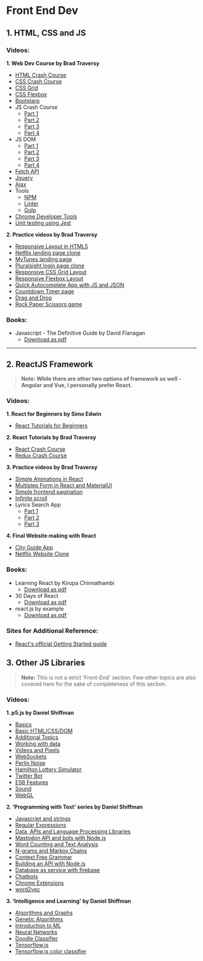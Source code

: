 # Front End Dev

## 1. HTML, CSS and JS 

### Videos:

**1. Web Dev Course by Brad Traversy**

- [HTML Crash Course](https://www.youtube.com/watch?v=UB1O30fR-EE)
- [CSS Crash Course](https://www.youtube.com/watch?v=yfoY53QXEnI)
- [CSS Grid](https://www.youtube.com/watch?v=jV8B24rSN5o)
- [CSS Flexbox](https://www.youtube.com/watch?v=JJSoEo8JSnc)
- [Bootstarp](https://www.youtube.com/watch?v=5GcQtLDGXy8)
- JS Crash Course
    + [Part 1](https://www.youtube.com/watch?v=hdI2bqOjy3c)
    + [Part 2](https://www.youtube.com/watch?v=rRgD1yVwIvE)
    + [Part 3](https://www.youtube.com/watch?v=vDJpGenyHaA)
    + [Part 4](https://www.youtube.com/watch?v=PoRJizFvM7s)
- JS DOM 
    + [Part 1](https://www.youtube.com/watch?v=0ik6X4DJKCc)
    + [Part 2](https://www.youtube.com/watch?v=mPd2aJXCZ2g)
    + [Part 3](https://www.youtube.com/watch?v=wK2cBMcDTss)
    + [Part 4](https://www.youtube.com/watch?v=i37KVt_IcXw)
- [Fetch API](https://www.youtube.com/watch?v=Oive66jrwBs)
- [Jquery](https://www.youtube.com/playlist?list=PLillGF-RfqbYJVXBgZ_nA7FTAAEpp_IAc)
- [Ajax](https://www.youtube.com/watch?v=82hnvUYY6QA)
- Tools
    + [NPM](https://www.youtube.com/watch?v=jHDhaSSKmB0)
    + [Linter](https://www.youtube.com/watch?v=SydnKbGc7W8)
    + [Gulp](https://www.youtube.com/watch?v=1rw9MfIleEg)
- [Chrome Developer Tools](https://www.youtube.com/watch?v=x4q86IjJFag)
- [Unit testing using Jest](https://www.youtube.com/watch?v=7r4xVDI2vho)

**2. Practice videos by Brad Traversy**

- [Responsive Layout in HTML5](https://www.youtube.com/watch?v=Wm6CUkswsNw)
- [Netflix landing page clone](https://www.youtube.com/watch?v=P7t13SGytRk)
- [MyTunes landing page](https://www.youtube.com/watch?v=GJXXf3_dcng)
- [Pluralsight login page clone](https://www.youtube.com/watch?v=wIx1O5Y5EB4)
- [Responsive CSS Grid Layout](https://www.youtube.com/watch?v=moBhzSC455o)
- [Responsive Flexbox Layout](https://www.youtube.com/watch?v=JJSoEo8JSnc)
- [Quick Autocomplete App with JS and JSON](https://www.youtube.com/watch?v=1iysNUrI3lw)
- [Countdown Timer page](https://www.youtube.com/watch?v=NNpwqrvPyyU)
- [Drag and Drop](https://www.youtube.com/watch?v=C22hQKE_32c&t=362s)
- [Rock Paper Scissors game](https://www.youtube.com/watch?v=WR_pWXJZiRY)

### Books:

- Javascript - The Definitive Guide by David Flanagan
    + [Download as pdf](http://www.stilson.net/documentation/javascript.pdf)

<hr/>

## 2. ReactJS Framework

> **Note: While there are other two options of framework as well - Angular and Vue, I personally prefer React.**

### Videos:

**1. React for Beginners by Simo Edwin**

- [React Tutorials for Beginners](https://www.youtube.com/playlist?list=PLDyQo7g0_nsVHmyZZpVJyFn5ojlboVEhE)

**2. React Tutorials by Brad Traversy**

- [React Crash Course](https://www.youtube.com/watch?v=sBws8MSXN7A)
- [Redux Crash Course](https://www.youtube.com/watch?v=93p3LxR9xfM)

**3. Practice videos by Brad Traversy**

- [Simple Animations in React](https://www.youtube.com/watch?v=S8yn3-WpVV8)
- [Multistep Form in React and MaterialUI](https://www.youtube.com/watch?v=zT62eVxShsY)
- [Simple frontend pagination](https://www.youtube.com/watch?v=IYCa1F-OWmk)
- [Infinite scroll](https://www.youtube.com/watch?v=gk_6BKiy6X4)
- Lyrics Search App
    + [Part 1](https://www.youtube.com/watch?v=NDEt0KdDbhk)
    + [Part 2](https://www.youtube.com/watch?v=jiM0wqQZMWg)
    + [Part 3](https://www.youtube.com/watch?v=ktPocNL0qGg)

**4. Final Website making with React**

- [City Guide App](https://www.youtube.com/playlist?list=PL6jnTQwFvrdaIWZgF4r4my4kFqGjatO6X)
- [Netflix Website Clone](https://www.youtube.com/playlist?list=PL6jnTQwFvrdbccPErnd5AsCY3dkYUk3e5)

### Books:

- Learning React by Kirupa Chinnathambi 
    + [Download as pdf](https://www.pdfdrive.com/download.pdf?id=185752183&h=917a8cf86f01d9ab0069476139e4860f&u=cache)
- 30 Days of React
    + [Download as pdf](https://www.newline.co/fullstack-react/assets/media/sGEMe/MNzue/30-days-of-react-ebook-fullstackio.pdf)
- react.js by example
    + [Download as pdf](https://reactkungfu.com/assets/misc/sample.pdf) 

### Sites for Additional Reference:

- [React's official Getting Started guide](https://reactjs.org/docs/getting-started.html)

## 3. Other JS Libraries

> **Note:** This is not a strict 'Front-End' section. Few other topics are also covered here for the sake of completeness of this section.

### Videos:

**1. p5.js by Daniel Shiffman**

- [Basics](https://www.youtube.com/playlist?list=PLRqwX-V7Uu6Zy51Q-x9tMWIv9cueOFTFA)
- [Basic HTML/CSS/DOM](https://www.youtube.com/playlist?list=PLRqwX-V7Uu6bI1SlcCRfLH79HZrFAtBvX)
- [Additional Topics](https://www.youtube.com/playlist?list=PLRqwX-V7Uu6ZmA-d3D0iFIvgrB5_7kB8H)
- [Working with data](https://www.youtube.com/playlist?list=PLRqwX-V7Uu6a-SQiI4RtIwuOrLJGnel0r)
- [Videos and Pixels](https://www.youtube.com/playlist?list=PLRqwX-V7Uu6aKKsDHZdDvN6oCJ2hRY_Ig)
- [WebSockets](https://www.youtube.com/playlist?list=PLRqwX-V7Uu6b36TzJidYfIYwTFEq3K5qH)
- [Perlin Noise](https://www.youtube.com/playlist?list=PLRqwX-V7Uu6bgPNQAdxQZpJuJCjeOr7VD)
- [Hamilton Lottery Simulator](https://www.youtube.com/playlist?list=PLRqwX-V7Uu6Yl463WQEEQY8JEshnIRdsO)
- [Twitter Bot](https://www.youtube.com/playlist?list=PLRqwX-V7Uu6atTSxoRiVnSuOn6JHnq2yV)
- [ES6 Features](https://www.youtube.com/playlist?list=PLRqwX-V7Uu6YgpA3Oht-7B4NBQwFVe3pr)
- [Sound](https://www.youtube.com/playlist?list=PLRqwX-V7Uu6aFcVjlDAkkGIixw70s7jpW)
- [WebGL](https://www.youtube.com/playlist?list=PLRqwX-V7Uu6bPhi8sS1hHJ77n3zRO9FR_)

**2. 'Programming with Text' series by Daniel Shiffman**

- [Javascript and strings](https://www.youtube.com/playlist?list=PLRqwX-V7Uu6aoeLx_mWfz6XwtFaD9SkVX)
- [Regular Expressions](https://www.youtube.com/playlist?list=PLRqwX-V7Uu6YEypLuls7iidwHMdCM6o2w)
- [Data, APIs and Language Processing Libraries](https://www.youtube.com/playlist?list=PLRqwX-V7Uu6a343yZ_JcPzIric4SOGqMZ)
- [Mastodon API and bots with Node.js](https://www.youtube.com/playlist?list=PLRqwX-V7Uu6byiVX7_Z1rclitVhMBmNFQ)
- [Word Counting and Text Analysis](https://www.youtube.com/playlist?list=PLRqwX-V7Uu6bZQkJcGM5S9fn9R9Yyd8iZ)
- [N-grams and Markov Chains](https://www.youtube.com/playlist?list=PLRqwX-V7Uu6ah9Oqs_BFQIbGIn1XynsVT)
- [Context Free Grammar](https://www.youtube.com/playlist?list=PLRqwX-V7Uu6Y7iXZe_8XKJhaw_kRo8REO)
- [Building an API with Node.js](https://www.youtube.com/playlist?list=PLRqwX-V7Uu6Yyn-fBtGHfN0_xCtBwUkBp)
- [Database as service with firebase](https://www.youtube.com/playlist?list=PLRqwX-V7Uu6agS82Le9lLCBbeaW8inATT)
- [Chatbots](https://www.youtube.com/playlist?list=PLRqwX-V7Uu6aDUo_ia-Vq2UZZGaxJ9nRo)
- [Chrome Extensions](https://www.youtube.com/playlist?list=PLRqwX-V7Uu6bL9VOMT65ahNEri9uqLWfS)
- [word2vec](https://www.youtube.com/playlist?list=PLRqwX-V7Uu6aQ0oh9nH8c6U1j9gCg-GdF)

**3. 'Intelligence and Learning' by Daniel Shiffman**

- [Algorithms and Graphs](https://www.youtube.com/playlist?list=PLRqwX-V7Uu6bePNiZLnglXUp2LXIjlCdb)
- [Genetic Algorithms](https://www.youtube.com/playlist?list=PLRqwX-V7Uu6bw4n02JP28QDuUdNi3EXxJ)
- [Introduction to ML](https://www.youtube.com/playlist?list=PLRqwX-V7Uu6bCN8LKrcMa6zF4FPtXyXYj)
- [Neural Networks](https://www.youtube.com/playlist?list=PLRqwX-V7Uu6Y7MdSCaIfsxc561QI0U0Tb)
- [Doodle Classifier](https://www.youtube.com/playlist?list=PLRqwX-V7Uu6Zs14zKVuTuit6jApJgoYZQ)
- [Tensorflow.js](https://www.youtube.com/playlist?list=PLRqwX-V7Uu6YIeVA3dNxbR9PYj4wV31oQ)
- [Tensorflow.js color classifier](https://www.youtube.com/playlist?list=PLRqwX-V7Uu6bmMRCIoTi72aNWHo7epX4L)

